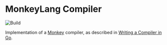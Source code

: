 # MonkeyLang Compiler

![Build](https://github.com/vincentlossel/monkeylang-compiler/actions/workflows/build.yml/badge.svg?event=push)

Implementation of a [Monkey](https://monkeylang.org) compiler, as described in [Writing a Compiler in Go](https://compilerbook.com).
